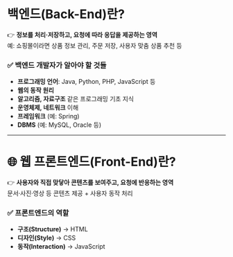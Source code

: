 

# 백엔드(Back-End)란?

👉 **정보를 처리·저장하고, 요청에 따라 응답을 제공하는 영역**  
예: 쇼핑몰이라면 상품 정보 관리, 주문 저장, 사용자 맞춤 상품 추천 등

### ✅ 백엔드 개발자가 알아야 할 것들

- **프로그래밍 언어**: Java, Python, PHP, JavaScript 등
- **웹의 동작 원리**
- **알고리즘, 자료구조** 같은 프로그래밍 기초 지식
- **운영체제, 네트워크** 이해
- **프레임워크** (예: Spring)
- **DBMS** (예: MySQL, Oracle 등)

---

# 🌐 웹 프론트엔드(Front-End)란?

👉 **사용자와 직접 맞닿아 콘텐츠를 보여주고, 요청에 반응하는 영역**  
문서·사진·영상 등 콘텐츠 제공 + 사용자 동작 처리

### ✅ 프론트엔드의 역할

- **구조(Structure)** → HTML
- **디자인(Style)** → CSS
- **동작(Interaction)** → JavaScript